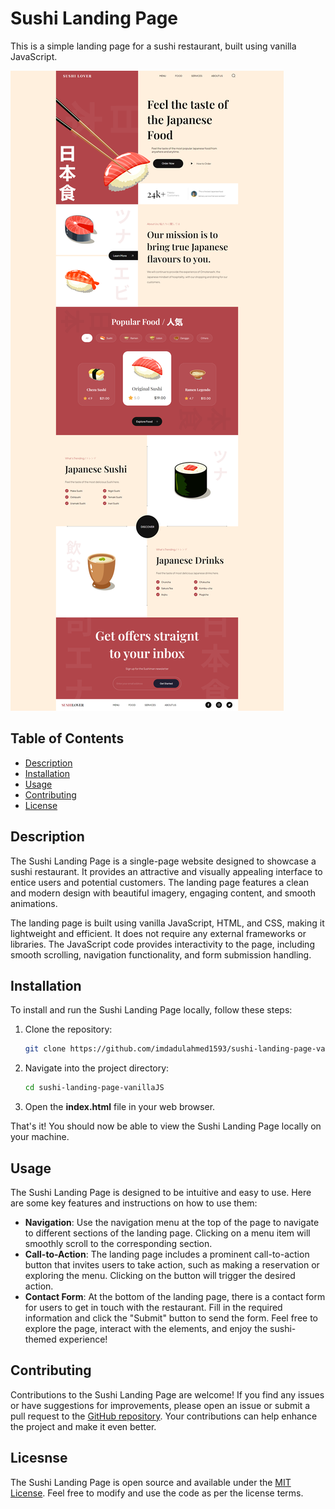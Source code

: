 # Sushi Landing Page

This is a simple landing page for a sushi restaurant, built using vanilla JavaScript.

![The landing page of Sushi Lover](/assets/web.png)

## Table of Contents

- [Description](#description)
- [Installation](#installation)
- [Usage](#usage)
- [Contributing](#contributing)
- [License](#license)

## Description

The Sushi Landing Page is a single-page website designed to showcase a sushi restaurant. It provides an attractive and visually appealing interface to entice users and potential customers. The landing page features a clean and modern design with beautiful imagery, engaging content, and smooth animations.

The landing page is built using vanilla JavaScript, HTML, and CSS, making it lightweight and efficient. It does not require any external frameworks or libraries. The JavaScript code provides interactivity to the page, including smooth scrolling, navigation functionality, and form submission handling.

## Installation

To install and run the Sushi Landing Page locally, follow these steps:

1. Clone the repository:

   ```bash
   git clone https://github.com/imdadulahmed1593/sushi-landing-page-vanillaJS.git

2. Navigate into the project directory:

   ```bash
   cd sushi-landing-page-vanillaJS

3. Open the **index.html** file in your web browser.

That's it! You should now be able to view the Sushi Landing Page locally on your machine.

## Usage

The Sushi Landing Page is designed to be intuitive and easy to use. Here are some key features and instructions on how to use them:

- **Navigation**: Use the navigation menu at the top of the page to navigate to different sections of the landing page. Clicking on a menu item will smoothly scroll to the corresponding section.
- **Call-to-Action**: The landing page includes a prominent call-to-action button that invites users to take action, such as making a reservation or exploring the menu. Clicking on the button will trigger the desired action.
- **Contact Form**: At the bottom of the landing page, there is a contact form for users to get in touch with the restaurant. Fill in the required information and click the "Submit" button to send the form.
Feel free to explore the page, interact with the elements, and enjoy the sushi-themed experience!

## Contributing

Contributions to the Sushi Landing Page are welcome! If you find any issues or have suggestions for improvements, please open an issue or submit a pull request to the [GitHub repository](https://github.com/imdadulahmed1593/sushi-landing-page-vanillaJS). Your contributions can help enhance the project and make it even better.

## Licesnse

The Sushi Landing Page is open source and available under the [MIT License](https://chat.openai.com/LICENSE). Feel free to modify and use the code as per the license terms.
